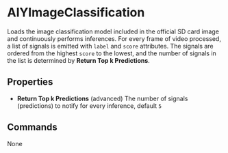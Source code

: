 # AIYImageClassification

Loads the image classification model included in the official SD card image and continuously performs inferences. For every frame of video processed, a list of signals is emitted with `label` and `score` attributes. The signals are ordered from the highest `score` to the lowest, and the number of signals in the list is determined by **Return Top k Predictions**.

## Properties

 * **Return Top k Predictions** (advanced) The number of signals (predictions) to notify for every inference, default `5`

## Commands

None
